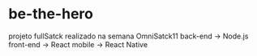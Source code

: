 ﻿# be-the-hero
projeto fullSatck realizado na semana OmniSatck11
back-end -> Node.js
front-end -> React
mobile -> React Native
